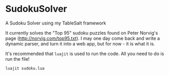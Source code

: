SudokuSolver
============

A Sudoku Solver using my TableSalt framework

It currently solves the "Top 95" sudoku puzzles found on Peter Norvig's page (http://norvig.com/top95.txt). I may one day come back and write a dynamic parser, and turn it into a web app, but for now - it is what it is.

It's recommended that `luajit` is used to run the code. All you need to do is run the file!

    luajit sudoku.lua
